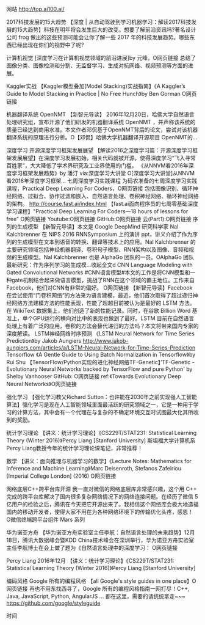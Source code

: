 网站
	http://top.ai100.ai/

2017科技发展的15大趋势
	【深度 | 从自动驾驶到学习机器学习：解读2017科技发展的15大趋势】科技在明年将会发生巨大的改变。想要了解前沿资讯吗?著名设计公司 frog 做出的这些预测可能会让你了解一些 2017 年的科技发展趋势。哪些东西已经出现在你们的视野中了呢?
	
计算机视觉
	[深度学习在计算机视觉领域的前沿进展]by 元峰，O网页链接 总结了图像分类、图像检测和分割、无监督学习、生成对抗网络、视频预测等方面的进展。
	
	
Kaggler实战
	【Kaggler模型叠加(Model Stacking)实战指南】《A Kaggler’s Guide to Model Stacking in Practice | No Free Hunch》by Ben Gorman O网页链接

	
机器翻译系统 OpenNMT
	【新智元导读】 2016年12月20日，哈佛大学自然语言处理研究组，宣布开源了他们研发的机器翻译系统 OpenNMT ，并声称该系统的质量已经达到商用水准。本文作者邓侃基于OpenNMT背后的论文，尝试对该机器翻译系统的原理进行分析。O【邓侃】哈佛大学机器翻译开源项目 OpenNMT的...
	
深度学习
	开源深度学习框架发展展望
		【解读2016之深度学习篇：开源深度学习框架发展展望】在深度学习发展初始，相关代码就被开源，使得深度学习“飞入寻常百姓家”，大大降低了学术界研究及工业界使用的门槛。
		《从NNVM看2016年深度学习框架发展趋势》by 潘汀 via:深度学习大讲堂 O[深度学习大讲堂]从NNVM看2016年深度学习框架...
	七周深度学习实践课程
		为码农准备的七周深度学习实践课程，Practical Deep Learning For Coders，O网页链接 包括图像识别、循环神经网络、过拟合、协作过滤和嵌入、自然语言处理、卷积神经网络、循环神经网络的架构。
		http://course.fast.ai/index.html
		【fast.ai面向程序员的七周零基础深度学习课程】"Practical Deep Learning For Coders—18 hours of lessons for free" O网页链接 Youtube:O网页链接 GitHub:O网页链接 云(Part1):O网页链接
	序列的生成模型
		【新智元导读】本文是 Google DeepMind 研究科学家 Nal Kalchbrenner 在 NIPS 2016 RNNSymposium 上的演讲 ppt，讲义介绍了作为序列的生成模型在文本到语音的转换、翻译等技术上的应用。Nal Kalchbrenner 的主要研究领域包括神经机器翻译、卷积句子模型、RNN架构以及图像、音频和视频的生成模型。Nal Kalchbrenner 也是 AlphaGo 团队的一员。OAlphaGo 团队最新研究：作为序列学习的生成模...收起全文d
	CNN
		Language Modeling with Gated Convolutional Networks
#CNN语言模型#本文的工作是将CNN模型和一种gate机制结合起来做语言模型，挑战了RNN在这个领域的霸主地位。工作来自Facebook，他们对CNN有非常的偏好。 O网页链接
		【新智元导读】Facebook 在尝试使用“门卷积网络”的方法来为语言建模，最近，他们首次取得了超过递归神经网络方法建模方法的性能表现，性能了超越目前被认为是最好的 LSTM 方法。在 WikiText 数据集上，他们创造了新的性能记录。同时，在谷歌 Billion Word 基准上，单个GPU运行的横向对比中的表现也做到了最好。LSTM 目前在自然语言处理上有着广泛的应用，卷积的方法会替代递归的方法吗？本文将带来国内专家的深度解读。
	LSTM神经网络时序预测
		《LSTM Neural Network for Time Series Prediction》by Jakob Aungiers http://www.jakob-aungiers.com/articles/a/LSTM-Neural-Network-for-Time-Series-Prediction
	Tensorflow
		《A Gentle Guide to Using Batch Normalization in Tensorflow》by Rui Shu
		【TensorFlow/Python实现的进化神经网络TF-Genetic】’TF-Genetic - Evolutionary Neural Networks backed by TensorFlow and pure Python' by Shelby Vanhooser GitHub: O网页链接 ref:《Towards Evolutionary Deep Neural Networks》O网页链接

强化学习
	【强化学习教父Richard Sutton：也许能在2030年之前实现强人工智能算法】强化学习是现在人工智能领域里面最活跃的研究领域之一，它是一种用于学习的计算方法，其中会有一个代理在与复杂的不确定环境交互时试图最大化其所收到的奖励。
		
统计学习理论
	【讲义：统计学习理论】《CS229T/STAT231: Statistical Learning Theory (Winter 2016)》Percy Liang [Stanford University]
		斯坦福大学计算机系Percy Liang教授今年的统计学习理论课笔记，非常推荐！

数学
	【讲义：面向推理与机器学习的数学】《Lecture Notes: Mathematics for Inference and Machine Learning》Marc Deisenroth, Stefanos Zafeiriou [Imperial College London] (2016) O网页链接
		
网络底层C++跨平台库开源
	我一直对微信的网络底层库非常感兴趣，这个用 C++ 完成的跨平台库解决了国内很多复杂网络情况下的网络连接问题。在经历了微信 5 亿用户的检验之后，腾讯在今天把它开源出来了。我相信这个网络库会极大地造福国内的移动开发者，使得大家不用在为各种网络环境下的传输优化头疼，感恩！ O微信终端跨平台组件 Mars 系列
	
	
华为诺亚方舟
	【华为诺亚方舟实验室主任李航：自然语言处理的未来趋势】12月18日，腾讯大数据峰会暨KDD China技术峰会在深圳举行，华为诺亚方舟实验室主任李航博士在会上做了题为《自然语言处理中的深度学习： O网页链接
	

Percy Liang
	2016年12月
	【讲义：统计学习理论】《CS229T/STAT231: Statistical Learning Theory (Winter 2016)》Percy Liang [Stanford University] 


编码风格
	Google 所有的编程风格
		【all Google's style guides in one place】O网页链接 再也不用东找西寻了，Google 所有的编程风格指南一网打尽！C++, Java, JavaScript, Python, AngularJS ... 都在这里，需要的请统统拿走~~~
		https://github.com/google/styleguide














时间 